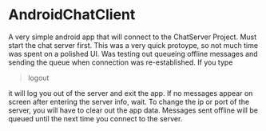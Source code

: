 # AndroidChatClient

A very simple android app that will connect to the ChatServer Project. Must start the chat server first. This was a very quick protoype, so not much time was spent on a polished UI. Was testing out queueing offline messages and sending the queue when connection was re-established. If you type
> logout

it will log you out of the server and exit the app. If no messages appear on screen after entering the server info, wait. To change the ip or port of the server, you will have to clear out the app data. Messages sent offline will be queued until the next time you connect to the server.
